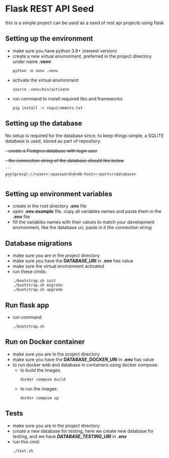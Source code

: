 # Flask REST API Seed

this is a simple project can be used as a seed of rest api projects using flask

## Setting up the environment

- make sure you have python 3.8+ (newest version)
- create a new virtual environment, preferred in the project directory under name **.venv**
    ```
    python -m venv .venv
    ```
- activate the virtual environment
    ```
    source .venv/bin/activate
    ```
- run command to install required libs and frameworks
    ```
    pip install -r requirements.txt
    ```

## Setting up the database

No setup is required for the database since, to keep things simple, a SQLITE database is used,
stored as part of repository.

~~- create a Postgres database with login user~~

~~- the connection string of the database should like below~~

    ```
    postgresql://<user>:<password>@<db-host>:<port>/<database>
    ```

## Setting up environment variables

- create in the root directory **.env** file
- open **.env.example** file, copy all variables names and paste them in the **.env** file
- fill the variables names with their values to match your development environment, like the database uri, paste in it
  the connection string

## Database migrations

- make sure you are in the project directory
- make sure you have the **DATABASE_URI** in **.env** has value
- make sure the virtual environment activated
- run these cmds:
    ```
    ./bootstrap.sh init
    ./bootstrap.sh migrate
    ./bootstrap.sh upgrade
    ```

## Run flask app

- run command
    ```
    ./bootstrap.sh
    ```

## Run on Docker container

- make sure you are in the project directory
- make sure you have the **DATABASE_DOCKER_URI** in **.env** has value
- to run docker web and database in containers using docker compose:
    - to build the images:
        ```
        docker compose build
        ```
    - to run the images:
        ```
        docker compose up
        ```

## Tests

- make sure you are in the project directory
- create a new database for testing, here we create new database for testing, and we have ***DATABASE_TESTING_URI*** in
  **.env**
- run this cmd:
    ```
    ./test.sh
    ```
